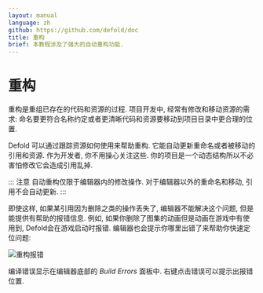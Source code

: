 ```yaml
---
layout: manual
language: zh
github: https://github.com/defold/doc
title: 重构
brief: 本教程涉及了强大的自动重构功能.
---
```


# 重构

重构是重组已存在的代码和资源的过程. 项目开发中, 经常有修改和移动资源的需求: 命名要更符合名称约定或者更清晰代码和资源要移动到项目目录中更合理的位置.

Defold 可以通过跟踪资源如何使用来帮助重构. 它能自动更新重命名或者被移动的引用和资源. 作为开发者, 你不用操心关注这些. 你的项目是一个动态结构所以不必害怕修改它会造成引用乱掉.

::: 注意
自动重构仅限于编辑器内的修改操作. 对于编辑器以外的重命名和移动, 引用不会自动更新.
:::

即使这样, 如果某引用因为删除之类的操作丢失了, 编辑器不能解决这个问题, 但是能提供有帮助的报错信息. 例如, 如果你删除了图集的动画但是动画在游戏中有使用到, Defold会在游戏启动时报错. 编辑器也会提示你哪里出错了来帮助你快速定位问题:

![重构报错](../images/workflow/delete_error.png)

编译错误显示在编辑器底部的 *Build Errors* 面板中. <kbd>右键点击</kbd>错误可以提示出报错位置.
